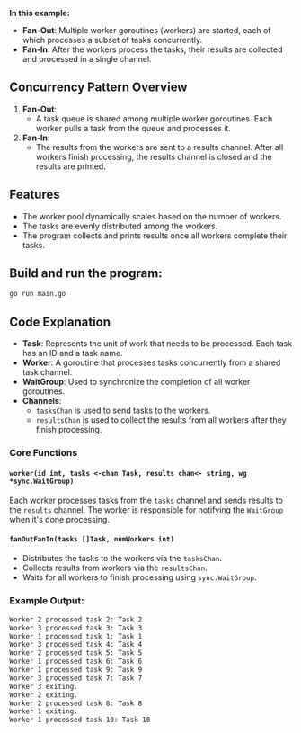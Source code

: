 **In this example:**

- **Fan-Out**: Multiple worker goroutines (workers) are started, each of which processes a subset of tasks concurrently.
- **Fan-In**: After the workers process the tasks, their results are collected and processed in a single channel.

## Concurrency Pattern Overview

1. **Fan-Out**:
   - A task queue is shared among multiple worker goroutines. Each worker pulls a task from the queue and processes it.
2. **Fan-In**:
   - The results from the workers are sent to a results channel. After all workers finish processing, the results channel is closed and the results are printed.

## Features
- The worker pool dynamically scales based on the number of workers.
- The tasks are evenly distributed among the workers.
- The program collects and prints results once all workers complete their tasks.


## Build and run the program:
   ```bash
   go run main.go
   ```

## Code Explanation

- **Task**: Represents the unit of work that needs to be processed. Each task has an ID and a task name.
- **Worker**: A goroutine that processes tasks concurrently from a shared task channel.
- **WaitGroup**: Used to synchronize the completion of all worker goroutines.
- **Channels**: 
  - `tasksChan` is used to send tasks to the workers.
  - `resultsChan` is used to collect the results from all workers after they finish processing.

### Core Functions

#### `worker(id int, tasks <-chan Task, results chan<- string, wg *sync.WaitGroup)`
Each worker processes tasks from the `tasks` channel and sends results to the `results` channel. The worker is responsible for notifying the `WaitGroup` when it's done processing.

#### `fanOutFanIn(tasks []Task, numWorkers int)`
- Distributes the tasks to the workers via the `tasksChan`.
- Collects results from workers via the `resultsChan`.
- Waits for all workers to finish processing using `sync.WaitGroup`.

### Example Output:

```bash
Worker 2 processed task 2: Task 2
Worker 3 processed task 3: Task 3
Worker 1 processed task 1: Task 1
Worker 3 processed task 4: Task 4
Worker 2 processed task 5: Task 5
Worker 1 processed task 6: Task 6
Worker 1 processed task 9: Task 9
Worker 3 processed task 7: Task 7
Worker 3 exiting.
Worker 2 exiting.
Worker 2 processed task 8: Task 8
Worker 1 exiting.
Worker 1 processed task 10: Task 10
```